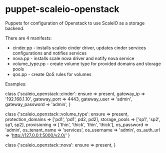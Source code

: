 # puppet-scaleio-openstack
Puppets for configuration of Openstack to use ScaleIO as a storage backend.

There are 4 manifests:
  * cinder.pp - installs scaleio cinder driver, updates cinder services configurations and notifies services
  * nova.pp   - installs scale nova driver and notify nova service
  * volume_type.pp - create volume type for provided domains and storage pools
  * qos.pp - create QoS rules for volumes

Examples:

  class {'scaleio_openstack::cinder':
    ensure              => present,
    gateway_ip          => '192.168.1.10',
    gateway_port        => 4443,
    gateway_user        => 'admin',
    gateway_password    => 'admin',
  }

  class {'scaleio_openstack::volume_type':
    ensure              => present,
    protection_domains  => ['pd1', 'pd1', pd2, pd2],
    storage_pools       => ['sp1', 'sp2', sp1, sp2],
    provisioning        => ['thin', 'thick', 'thin', 'thick'],
    os_password         => 'admin',
    os_tenant_name      => 'services',
    os_username         => 'admin',
    os_auth_url         => 'http://127.0.0.1:5000/v2.0/'
  }

  class {'scaleio_openstack::nova':
    ensure => present,
  }